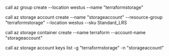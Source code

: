 call az group create --location westus --name "terraformstorage"

call az storage account create --name "storageaccount" --resource-group "terraformstorage" --location westus --sku Standard_LRS

call az storage container create --name terraform --account-name "storageaccount"

call az storage account keys list -g "terraformstorage" -n "storageaccount"
